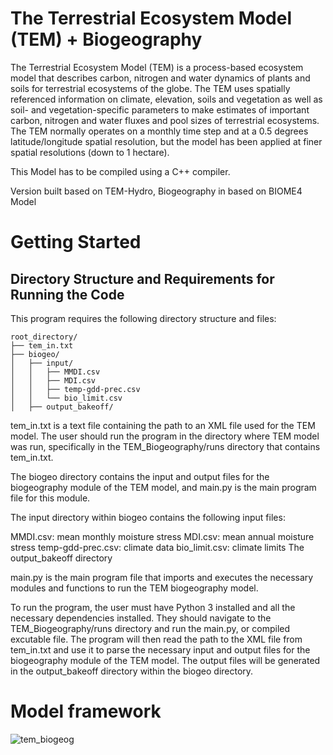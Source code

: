 # The Terrestrial Ecosystem Model (TEM) + Biogeography

The Terrestrial Ecosystem Model (TEM) is a process-based ecosystem model that describes carbon, nitrogen and water dynamics of plants and soils for terrestrial ecosystems of the globe. 
The TEM uses spatially referenced information on climate, elevation, soils and vegetation as well as soil- and vegetation-specific parameters to make estimates of important carbon, nitrogen and water fluxes and pool sizes of terrestrial ecosystems. 
The TEM normally operates on a monthly time step and at a 0.5 degrees latitude/longitude spatial resolution, but the model has been applied at finer spatial resolutions (down to 1 hectare).


This Model has to be compiled using a C++ compiler.


Version built based on TEM-Hydro, Biogeography in based on BIOME4 Model

# Getting Started
## Directory Structure and Requirements for Running the Code

This program requires the following directory structure and files:

```
root_directory/
├── tem_in.txt
├── biogeo/
│   ├── input/
│   │   ├── MMDI.csv
│   │   ├── MDI.csv
│   │   ├── temp-gdd-prec.csv
│   │   └── bio_limit.csv
│   ├── output_bakeoff/

```

tem_in.txt is a text file containing the path to an XML file used for the TEM model. The user should run the program in the directory where TEM model was run, specifically in the TEM_Biogeography/runs directory that contains tem_in.txt.

The biogeo directory contains the input and output files for the biogeography module of the TEM model, and main.py is the main program file for this module.

The input directory within biogeo contains the following input files:

MMDI.csv: mean monthly moisture stress
MDI.csv: mean annual moisture stress
temp-gdd-prec.csv: climate data
bio_limit.csv: climate limits
The output_bakeoff directory



main.py is the main program file that imports and executes the necessary modules and functions to run the TEM biogeography model.

To run the program, the user must have Python 3 installed and all the necessary dependencies installed. They should navigate to the TEM_Biogeography/runs directory and run the main.py, or compiled excutable file. The program will then read the path to the XML file from tem_in.txt and use it to parse the necessary input and output files for the biogeography module of the TEM model. The output files will be generated in the output_bakeoff directory within the biogeo directory.

   





# Model framework

![tem_biogeog](https://user-images.githubusercontent.com/47959376/228410012-0da8310f-9e86-4e41-ad2f-d1de4f6ebb91.svg)


